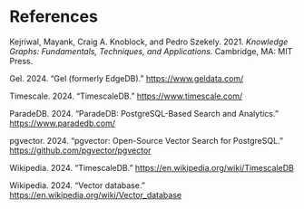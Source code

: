 # References

Kejriwal, Mayank, Craig A. Knoblock, and Pedro Szekely. 2021. *Knowledge Graphs: Fundamentals, Techniques, and Applications*. Cambridge, MA: MIT Press.

Gel. 2024. “Gel (formerly EdgeDB).” https://www.geldata.com/

Timescale. 2024. “TimescaleDB.” https://www.timescale.com/

ParadeDB. 2024. “ParadeDB: PostgreSQL-Based Search and Analytics.” https://www.paradedb.com/

pgvector. 2024. “pgvector: Open-Source Vector Search for PostgreSQL.” https://github.com/pgvector/pgvector

Wikipedia. 2024. “TimescaleDB.” https://en.wikipedia.org/wiki/TimescaleDB

Wikipedia. 2024. “Vector database.” https://en.wikipedia.org/wiki/Vector_database
